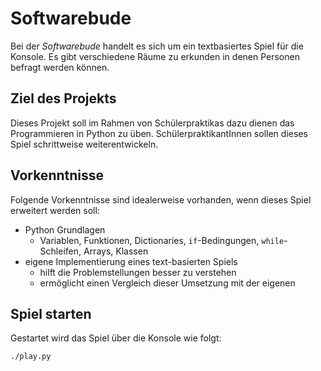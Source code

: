 # Softwarebude
Bei der _Softwarebude_ handelt es sich um ein textbasiertes Spiel für die Konsole.
Es gibt verschiedene Räume zu erkunden in denen Personen befragt werden können.

## Ziel des Projekts
Dieses Projekt soll im Rahmen von Schülerpraktikas dazu dienen das Programmieren in Python zu üben.
SchülerpraktikantInnen sollen dieses Spiel schrittweise weiterentwickeln.

## Vorkenntnisse
Folgende Vorkenntnisse sind idealerweise vorhanden, wenn dieses Spiel erweitert werden soll:

- Python Grundlagen
    - Variablen, Funktionen, Dictionaries, `if`-Bedingungen, `while`-Schleifen, Arrays, Klassen
- eigene Implementierung eines text-basierten Spiels
    - hilft die Problemstellungen besser zu verstehen
    - ermöglicht einen Vergleich dieser Umsetzung mit der eigenen
    
## Spiel starten
Gestartet wird das Spiel über die Konsole wie folgt:

```
./play.py
```

